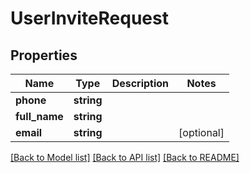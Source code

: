 # UserInviteRequest

## Properties
Name | Type | Description | Notes
------------ | ------------- | ------------- | -------------
**phone** | **string** |  | 
**full_name** | **string** |  | 
**email** | **string** |  | [optional] 

[[Back to Model list]](../README.md#documentation-for-models) [[Back to API list]](../README.md#documentation-for-api-endpoints) [[Back to README]](../README.md)


